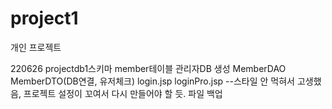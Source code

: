 # project1
개인 프로젝트

220626 
  projectdb1스키마 member테이블 관리자DB 생성 
  MemberDAO MemberDTO(DB연결, 유저체크) login.jsp loginPro.jsp
  --스타일 안 먹혀서 고생했음, 프로젝트 설정이 꼬여서 다시 만들어야 할 듯. 파일 백업
